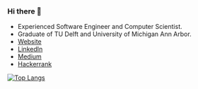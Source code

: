 ### Hi there 👋

- Experienced Software Engineer and Computer Scientist.
- Graduate of TU Delft and University of Michigan Ann Arbor.
- [Website](https://asarav.github.io/)
- [LinkedIn](https://www.linkedin.com/in/avinash-saravanan-profile/)
- [Medium](https://medium.com/@asarav)
- [Hackerrank](https://www.hackerrank.com/asarav?hr_r=1)

[![Top Langs](https://github-readme-stats.vercel.app/api/top-langs/?username=asarav)](https://github.com/asarav/github-readme-stats)

<!--
**asarav/asarav** is a ✨ _special_ ✨ repository because its `README.md` (this file) appears on your GitHub profile.

Here are some ideas to get you started:

- 🔭 I’m current lyworking on ...
- 🌱 I’m currently learning ...
- 👯 I’m looking to collaborate on ...
- 🤔 I’m looking for help with ...
- 💬 Ask me about ...
- 📫 How to reach me: ...
- 😄 Pronouns: ...
- ⚡ Fun fact: ...
-->
